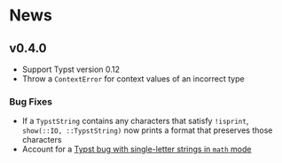 
# News

## v0.4.0

- Support Typst version 0.12
- Throw a `ContextError` for context values of an incorrect type

### Bug Fixes

- If a `TypstString` contains any characters that satisfy `!isprint`,
`show(::IO, ::TypstString)` now prints a format that preserves those characters
- Account for a [Typst bug with single-letter strings in `math` mode](https://github.com/typst/typst/issues/274#issue-1639854848)
